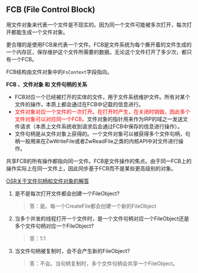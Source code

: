 ## FCB (File Control Block)

用文件对象来代表一个文件是不现实的。因为同一个文件可能被多次打开，每次打开都能生成一个文件对象。

更合理的是使用FCB来代表一个文件。FCB是文件系统为每个撕开着的文件生成的一个内存区，保存维护这个文件所需要的数据。无论这个文件打开了多少次，都只有一个FCB。

FCB结构由文件对象中的`FsContext`字段指向。

**FCB 、文件对象 和 文件句柄的关系**

- FCB对应一个已经被打开的实体的文件，用于文件系统维护文件。所有对某个文件的操作，本质上都会通过在FCB中记载的信息进行。
- <font color = red>文件对象对应一个文件的一次打开。在打开时产生，在关闭时销毁，因此多个文件对象可以对应同一个FCB。</font>文件对象的指针用来作为IRP的域之一发送文件请求（本质上文件系统收到请求后会通过FCB中保存的信息进行操作）。
- 文件句柄是从文件对象上获得的。一个文件对象可以被获得多个文件句柄，句柄一般用来在ZwWriteFile或者ZwReadFile之类的内核API中对文件进行操作。

共享FCB的所有操作都指向同一文件。FCB是文件操作的焦点。由于同一FCB上的操作实际上在同一文件上，因此同步基于FCB而不是某些更高级别的对象。

[OSR关于文件句柄和文件对象的解答](https://community.osr.com/discussion/122170/fileobjects-and-file-handles)

1. 是不是每次打开文件都会创建一个FileObject?

    > 答：是。每一个CreateFile都会创建一个新的FileObject

2. 当多个并发的线程打开一个文件时，是一个文件句柄对应一个FileObject还是多个文件句柄对应一个FileObject?

    > 答：1:1

3. 当文件句柄被复制时，会不会产生新的FileObject?

    > 答：不会。当句柄复制时，多个文件句柄会共享一个FileObject。